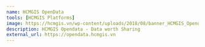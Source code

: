 ```yaml
---
name: HCMGIS OpenData
tools: [HCMGIS Platforms]
image: https://hcmgis.vn/wp-content/uploads/2018/08/banner_HCMGIS_Opendata_slogan.jpg
description: HCMGIS Opendata - Data worth Sharing
external_url: https://opendata.hcmgis.vn
---
```

